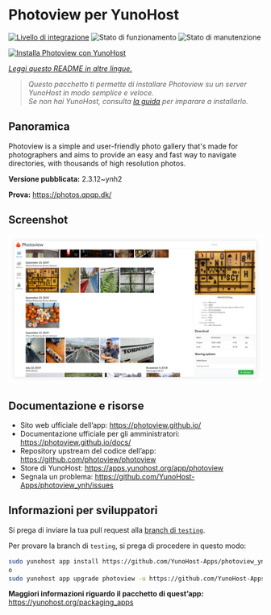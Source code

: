 <!--
N.B.: Questo README è stato automaticamente generato da <https://github.com/YunoHost/apps/tree/master/tools/readme_generator>
NON DEVE essere modificato manualmente.
-->

# Photoview per YunoHost

[![Livello di integrazione](https://dash.yunohost.org/integration/photoview.svg)](https://dash.yunohost.org/appci/app/photoview) ![Stato di funzionamento](https://ci-apps.yunohost.org/ci/badges/photoview.status.svg) ![Stato di manutenzione](https://ci-apps.yunohost.org/ci/badges/photoview.maintain.svg)

[![Installa Photoview con YunoHost](https://install-app.yunohost.org/install-with-yunohost.svg)](https://install-app.yunohost.org/?app=photoview)

*[Leggi questo README in altre lingue.](./ALL_README.md)*

> *Questo pacchetto ti permette di installare Photoview su un server YunoHost in modo semplice e veloce.*  
> *Se non hai YunoHost, consulta [la guida](https://yunohost.org/install) per imparare a installarlo.*

## Panoramica

Photoview is a simple and user-friendly photo gallery that's made for photographers and aims to provide an easy and fast way to navigate directories, with thousands of high resolution photos.


**Versione pubblicata:** 2.3.12~ynh2

**Prova:** <https://photos.qpqp.dk/>

## Screenshot

![Screenshot di Photoview](./doc/screenshots/screenshot1.png)

## Documentazione e risorse

- Sito web ufficiale dell’app: <https://photoview.github.io/>
- Documentazione ufficiale per gli amministratori: <https://photoview.github.io/docs/>
- Repository upstream del codice dell’app: <https://github.com/photoview/photoview>
- Store di YunoHost: <https://apps.yunohost.org/app/photoview>
- Segnala un problema: <https://github.com/YunoHost-Apps/photoview_ynh/issues>

## Informazioni per sviluppatori

Si prega di inviare la tua pull request alla [branch di `testing`](https://github.com/YunoHost-Apps/photoview_ynh/tree/testing).

Per provare la branch di `testing`, si prega di procedere in questo modo:

```bash
sudo yunohost app install https://github.com/YunoHost-Apps/photoview_ynh/tree/testing --debug
o
sudo yunohost app upgrade photoview -u https://github.com/YunoHost-Apps/photoview_ynh/tree/testing --debug
```

**Maggiori informazioni riguardo il pacchetto di quest’app:** <https://yunohost.org/packaging_apps>
